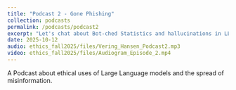 ```yaml
---
title: "Podcast 2 - Gone Phishing"
collection: podcasts
permalink: /podcasts/podcast2
excerpt: "Let's chat about Bot-ched Statistics and hallucinations in LLMs."
date: 2025-10-12
audio: ethics_fall2025/files/Vering_Hansen_Podcast2.mp3
video: ethics_fall2025/files/Audiogram_Episode_2.mp4
---
```

A Podcast about ethical uses of Large Language models and the spread of misinformation.  
